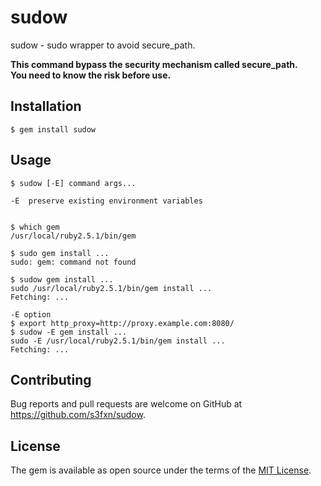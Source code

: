 # sudow

sudow - sudo wrapper to avoid secure_path.

**This command bypass the security mechanism called secure_path.**  
**You need to know the risk before use.**

## Installation

    $ gem install sudow

## Usage

```
$ sudow [-E] command args...

-E  preserve existing environment variables


$ which gem
/usr/local/ruby2.5.1/bin/gem

$ sudo gem install ...
sudo: gem: command not found

$ sudow gem install ...
sudo /usr/local/ruby2.5.1/bin/gem install ...
Fetching: ...

-E option
$ export http_proxy=http://proxy.example.com:8080/
$ sudow -E gem install ...
sudo -E /usr/local/ruby2.5.1/bin/gem install ...
Fetching: ...
```

## Contributing

Bug reports and pull requests are welcome on GitHub at https://github.com/s3fxn/sudow.

## License

The gem is available as open source under the terms of the [MIT License](https://opensource.org/licenses/MIT).
